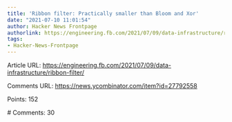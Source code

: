 ```yaml
---
title: 'Ribbon filter: Practically smaller than Bloom and Xor'
date: "2021-07-10 11:01:54"
author: Hacker News Frontpage
authorlink: https://engineering.fb.com/2021/07/09/data-infrastructure/ribbon-filter/
tags:
- Hacker-News-Frontpage
---
```


<p>Article URL: <a href="https://engineering.fb.com/2021/07/09/data-infrastructure/ribbon-filter/">https://engineering.fb.com/2021/07/09/data-infrastructure/ribbon-filter/</a></p>
<p>Comments URL: <a href="https://news.ycombinator.com/item?id=27792558">https://news.ycombinator.com/item?id=27792558</a></p>
<p>Points: 152</p>
<p># Comments: 30</p>
